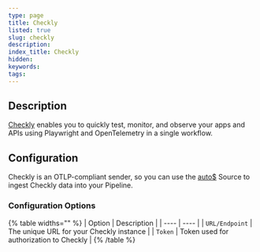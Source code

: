 ```yaml
---
type: page
title: Checkly
listed: true
slug: checkly
description: 
index_title: Checkly
hidden: 
keywords: 
tags: 
---
```


## Description

[Checkly](https://www.checklyhq.com/) enables you to quickly test, monitor, and observe your apps and APIs using Playwright and OpenTelemetry in a single workflow. 

## Configuration

Checkly is an OTLP-compliant sender, so you can use the [auto$](/telemetry-pipelines/open-telemetry-traces-source) Source to ingest Checkly data into your Pipeline. 

### Configuration Options

{% table widths="" %}
| Option | Description | 
| ---- | ---- | 
| `URL/Endpoint` | The unique URL for your Checkly instance | 
| `Token` | Token used for authorization to Checkly | 
{% /table %}
